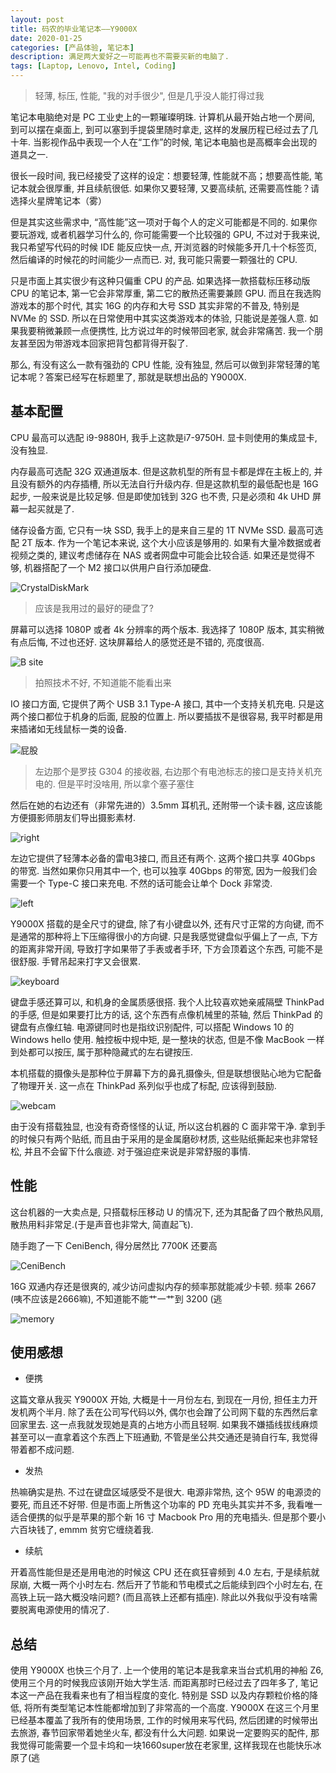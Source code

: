 ```yaml
---
layout: post
title: 码农的毕业笔记本——Y9000X
date: 2020-01-25
categories: [产品体验, 笔记本]
description: 满足两大爱好之一可能再也不需要买新的电脑了.
tags: [Laptop, Lenovo, Intel, Coding]
---
```


> 轻薄, 标压, 性能, "我的对手很少", 但是几乎没人能打得过我

笔记本电脑绝对是 PC 工业史上的一颗璀璨明珠. 计算机从最开始占地一个房间, 到可以摆在桌面上, 到可以塞到手提袋里随时拿走, 这样的发展历程已经过去了几十年. 当影视作品中表现一个人在“工作”的时候, 笔记本电脑也是高概率会出现的道具之一.

很长一段时间, 我已经接受了这样的设定：想要轻薄, 性能就不高；想要高性能, 笔记本就会很厚重, 并且续航很低. 如果你又要轻薄, 又要高续航, 还需要高性能？请选择火星牌笔记本（雾）

但是其实这些需求中, “高性能”这一项对于每个人的定义可能都是不同的. 如果你要玩游戏, 或者机器学习什么的, 你可能需要一个比较强的 GPU, 不过对于我来说, 我只希望写代码的时候 IDE 能反应快一点, 开浏览器的时候能多开几十个标签页, 然后编译的时候花的时间能少一点而已. 对, 我可能只需要一颗强壮的 CPU.

只是市面上其实很少有这种只偏重 CPU 的产品. 如果选择一款搭载标压移动版 CPU 的笔记本, 第一它会非常厚重, 第二它的散热还需要兼顾 GPU. 而且在我选购游戏本的那个时代, 其实 16G 的内存和大号 SSD 其实非常的不普及, 特别是 NVMe 的 SSD. 所以在日常使用中其实这类游戏本的体验, 只能说是差强人意. 如果我要稍微兼顾一点便携性, 比方说过年的时候带回老家, 就会非常痛苦. 我一个朋友甚至因为带游戏本回家把背包都背得开裂了.

那么, 有没有这么一款有强劲的 CPU 性能, 没有独显, 然后可以做到非常轻薄的笔记本呢？答案已经写在标题里了, 那就是联想出品的 Y9000X.

## 基本配置

CPU 最高可以选配 i9-9880H, 我手上这款是i7-9750H. 显卡则使用的集成显卡, 没有独显.

内存最高可选配 32G 双通道版本. 但是这款机型的所有显卡都是焊在主板上的, 并且没有额外的内存插槽, 所以无法自行升级内存. 但是这款机型的最低配也是 16G 起步, 一般来说是比较足够. 但是即使加钱到 32G 也不贵, 只是必须和 4k UHD 屏幕一起买就是了.

储存设备方面, 它只有一块 SSD, 我手上的是来自三星的 1T NVMe SSD. 最高可选配 2T 版本. 作为一个笔记本来说, 这个大小应该是够用的. 如果有大量冷数据或者视频之类的, 建议考虑储存在 NAS 或者网盘中可能会比较合适. 如果还是觉得不够, 机器搭配了一个 M2 接口以供用户自行添加硬盘.

![CrystalDiskMark](/images/blog/2019-11-12-00-50-41.png)
> 应该是我用过的最好的硬盘了?

屏幕可以选择 1080P 或者 4k 分辨率的两个版本. 我选择了 1080P 版本, 其实稍微有点后悔, 不过也还好. 这块屏幕给人的感觉还是不错的, 亮度很高.

![B site](/images/blog/2020-01-24-00-44-32.png)
> 拍照技术不好, 不知道能不能看出来

IO 接口方面, 它提供了两个 USB 3.1 Type-A 接口, 其中一个支持关机充电. 只是这两个接口都位于机身的后面, 屁股的位置上. 所以要插拔不是很容易, 我平时都是用来插诸如无线鼠标一类的设备.

![屁股](/images/blog/2020-01-24-12-16-50.png)
> 左边那个是罗技 G304 的接收器, 右边那个有电池标志的接口是支持关机充电的.
> 但是平时没啥用, 所以拿个塞子塞住

然后在她的右边还有（非常先进的）3.5mm 耳机孔, 还附带一个读卡器, 这应该能方便摄影师朋友们导出摄影素材.

![right](/images/blog/2020-01-24-12-22-15.png)

左边它提供了轻薄本必备的雷电3接口, 而且还有两个. 这两个接口共享 40Gbps 的带宽. 当然如果你只用其中一个, 也可以独享 40Gbps 的带宽, 因为一般我们会需要一个 Type-C 接口来充电. 不然的话可能会让单个 Dock 非常烫.

![left](/images/blog/2020-01-24-12-23-26.png)

Y9000X 搭载的是全尺寸的键盘, 除了有小键盘以外, 还有尺寸正常的方向键, 而不是通常的那种将上下压缩得很小的方向键. 只是我感觉键盘似乎偏上了一点, 下方的距离非常开阔, 导致打字如果带了手表或者手环, 下方会顶着这个东西, 可能不是很舒服. 手臂吊起来打字又会很累.

![keyboard](/images/blog/2020-01-24-12-24-36.png)

键盘手感还算可以, 和机身的金属质感很搭. 我个人比较喜欢她亲戚隔壁 ThinkPad 的手感, 但是如果要打比方的话, 这个东西有点像机械里的茶轴, 然后 ThinkPad 的键盘有点像红轴. 电源键同时也是指纹识别配件, 可以搭配 Windows 10 的 Windows hello 使用. 触控板中规中矩, 是一整块的状态, 但是不像 MacBook 一样到处都可以按压, 属于那种隐藏式的左右键按压.

本机搭载的摄像头是那种位于屏幕下方的鼻孔摄像头, 但是联想很贴心地为它配备了物理开关. 这一点在 ThinkPad 系列似乎也成了标配, 应该得到鼓励.

![webcam](/images/blog/2020-01-24-12-26-32.png)

由于没有搭载独显, 也没有奇奇怪怪的认证, 所以这台机器的 C 面非常干净. 拿到手的时候只有两个贴纸, 而且由于采用的是金属磨砂材质, 这些贴纸撕起来也非常轻松, 并且不会留下什么痕迹. 对于强迫症来说是非常舒服的事情.

## 性能

这台机器的一大卖点是, 只搭载标压移动 U 的情况下, 还为其配备了四个散热风扇, 散热用料非常足.(于是声音也非常大, 简直起飞).

随手跑了一下 CeniBench, 得分居然比 7700K 还要高

![CeniBench](/images/blog/2019-11-12-00-49-16.png)

16G 双通内存还是很爽的, 减少访问虚拟内存的频率那就能减少卡顿. 频率 2667 (咦不应该是2666嘛), 不知道能不能艹一艹到 3200 (逃

![memory](/images/blog/2020-01-24-12-33-58.png)

## 使用感想

- 便携

这篇文章从我买 Y9000X 开始, 大概是十一月份左右, 到现在一月份, 担任主力开发机两个半月. 除了丢在公司写代码以外, 偶尔也会蹭了公司网下载的东西然后拿回家里去. 这一点我就发现她是真的占地方小而且轻啊. 如果我不嫌插线拔线麻烦甚至可以一直拿着这个东西上下班通勤, 不管是坐公共交通还是骑自行车, 我觉得带着都不成问题.

- 发热

热嘛确实是热. 不过在键盘区域感受不是很大. 电源非常热, 这个 95W 的电源烫的要死, 而且还不好带. 但是市面上所售这个功率的 PD 充电头其实并不多, 我看唯一适合便携的似乎是苹果的那个新 16 寸 Macbook Pro 用的充电插头. 但是那个要小六百块钱了, emmm 贫穷它缠绕着我.

- 续航

开着高性能但是还是用电池的时候这 CPU 还在疯狂睿频到 4.0 左右, 于是续航就尿崩, 大概一两个小时左右. 然后开了节能和节电模式之后能续到四个小时左右, 在高铁上玩一路大概没啥问题? (而且高铁上还都有插座). 除此以外我似乎没有啥需要脱离电源使用的情况了.

## 总结

使用 Y9000X 也快三个月了. 上一个使用的笔记本是我拿来当台式机用的神船 Z6, 使用三个月的时候我应该刚开始大学生活. 而距离那时已经过去了四年多了, 笔记本这一产品在我看来也有了相当程度的变化. 特别是 SSD 以及内存颗粒价格的降低, 将所有类型笔记本性能都增加到了非常高的一个高度. Y9000X 在这三个月里已经基本覆盖了我所有的使用场景, 工作的时候用来写代码, 然后团建的时候带出去旅游, 春节回家带着她坐火车, 都没有什么大问题. 如果说一定要购买的配件, 那我觉得可能需要一个显卡坞和一块1660super放在老家里, 这样我现在也能快乐冰原了(逃
